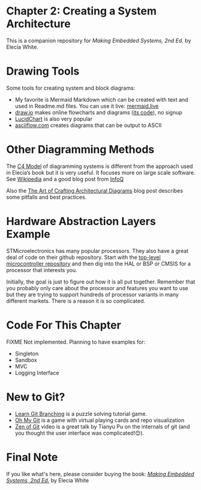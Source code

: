 # Chapter 2: Creating a System Architecture
This is a companion repository for _Making Embedded Systems, 2nd Ed._ by Elecia White. 

# Drawing Tools
Some tools for creating system and block diagrams: 
 * My favorite is Mermaid Markdown which can be created with text and used in Readme.md files. You can use it live: [mermaid.live](https://mermaid.live/) 
 * [draw.io](https://app.diagrams.net/) makes online flowcharts and diagrams ([its code](https://github.com/jgraph/drawio-desktop/releases/tag/v15.8.7)), no signup
 * [LucidChart](https://www.lucidchart.com/) is also very popular
 * [asciiflow.com](https://asciiflow.com/#/) creates diagrams that can be output to ASCII 

# Other Diagramming Methods
The [C4 Model](https://c4model.com/) of diagramming systems is different from the approach used in Elecia’s book but it is very useful. It focuses more on large scale software. See [Wikipedia](https://c4model.com/) and a good blog post from [InfoQ](https://www.infoq.com/articles/C4-architecture-model/)

Also the [The Art of Crafting Architectural Diagrams](https://www.infoq.com/articles/C4-architecture-model/) blog post describes some pitfalls and best practices.

# Hardware Abstraction Layers Example
STMicroelectronics has many popular processors. They also have a great deal of code on their github repository. Start with the [top-level microcontroller repository](https://github.com/STMicroelectronics/STM32Cube_MCU_Overall_Offer) and then dig into the HAL or BSP or CMSIS for a processor that interests you. 

Initially, the goal is just to figure out how it is all put together. Remember that you probably only care about the processor and features you want to use but they are trying to support hundreds of processor variants in many different markets. There is a reason it is so complicated.

# Code For This Chapter
FIXME
Not implemented. Planning to have examples for:
  * Singleton
  * Sandbox
  * MVC
  * Logging Interface

# New to Git?
 * [Learn Git Branching](https://learngitbranching.js.org/) is a puzzle solving tutorial game.
 * [Oh My Git](https://ohmygit.org/) is a game with virtual playing cards and repo visualization
 * [Zen of Git](https://www.youtube.com/watch?v=5Gq3KVvcfDk&ab_channel=CascadiaJS) video is a great talk by Tianyu Pu on the internals of git (and you thought the user interface was complicated!😊).


# Final Note
If you like what's here, please consider buying the book: [_Making Embedded Systems, 2nd Ed._](https://learning.oreilly.com/library/view/making-embedded-systems/9781098151539/) by Elecia White
